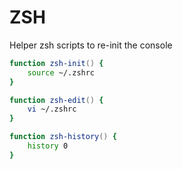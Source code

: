 # ZSH

Helper zsh scripts to re-init the console

```zsh
function zsh-init() {
    source ~/.zshrc
}

function zsh-edit() {
    vi ~/.zshrc
}

function zsh-history() {
    history 0
}
```
